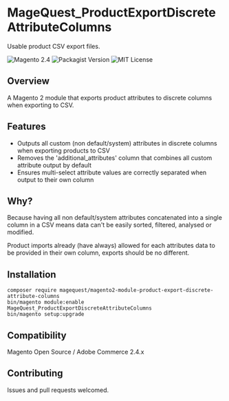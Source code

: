 # MageQuest_ProductExportDiscreteAttributeColumns

Usable product CSV export files.

<div>
    <img src="https://img.shields.io/badge/magento-2.4-orange.svg?logo=magento&longCache=true&style=for-the-badge" alt="Magento 2.4"/>
    <img src="https://img.shields.io/packagist/v/magequest/magento2-module-product-export-discrete-attribute-columns?style=for-the-badge" alt="Packagist Version">
    <img src="https://img.shields.io/badge/License-MIT-blue.svg?longCache=true&style=for-the-badge" alt="MIT License"/>
</div>

## Overview
A Magento 2 module that exports product attributes to discrete columns when exporting to CSV.

## Features
* Outputs all custom (non default/system) attributes in discrete columns when exporting products to CSV
* Removes the 'additional_attributes' column that combines all custom attribute output by default
* Ensures multi-select attribute values are correctly separated when output to their own column
                
## Why?
Because having all non default/system attributes concatenated into a single column in a CSV means data can't be easily sorted, filtered, analysed or modified.

Product imports already (have always) allowed for each attributes data to be provided in their own column, exports should be no different.  

## Installation
```
composer require magequest/magento2-module-product-export-discrete-attribute-columns
bin/magento module:enable MageQuest_ProductExportDiscreteAttributeColumns
bin/magento setup:upgrade
```

## Compatibility
Magento Open Source / Adobe Commerce 2.4.x

## Contributing
Issues and pull requests welcomed.
